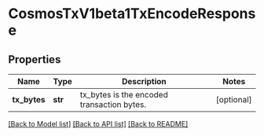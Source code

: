 # CosmosTxV1beta1TxEncodeResponse

## Properties
Name | Type | Description | Notes
------------ | ------------- | ------------- | -------------
**tx_bytes** | **str** | tx_bytes is the encoded transaction bytes. | [optional] 

[[Back to Model list]](../README.md#documentation-for-models) [[Back to API list]](../README.md#documentation-for-api-endpoints) [[Back to README]](../README.md)

